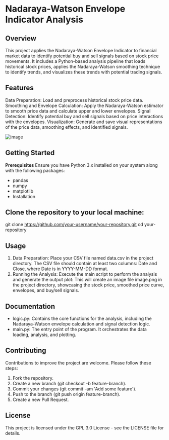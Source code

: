 # Nadaraya-Watson Envelope Indicator Analysis
## Overview
This project applies the Nadaraya-Watson Envelope Indicator to financial market data to identify potential buy and sell signals based on stock price movements. It includes a Python-based analysis pipeline that loads historical stock prices, applies the Nadaraya-Watson smoothing technique to identify trends, and visualizes these trends with potential trading signals.

## Features
Data Preparation: Load and preprocess historical stock price data.
Smoothing and Envelope Calculation: Apply the Nadaraya-Watson estimator to smooth price data and calculate upper and lower envelopes.
Signal Detection: Identify potential buy and sell signals based on price interactions with the envelopes.
Visualization: Generate and save visual representations of the price data, smoothing effects, and identified signals.

![image](https://github.com/rcc00n/CryptoBot/assets/123768783/d4929320-2c52-4c04-805d-589bd626499b)


## Getting Started
**Prerequisites**
Ensure you have Python 3.x installed on your system along with the following packages:
- pandas
- numpy
- matplotlib
- Installation

## Clone the repository to your local machine: 

git clone https://github.com/your-username/your-repository.git
cd your-repository

## Usage
1. Data Preparation: Place your CSV file named data.csv in the project directory. The CSV file should contain at least two columns: Date and Close, where Date is in YYYY-MM-DD format.
2. Running the Analysis:
Execute the main script to perform the analysis and generate the output plot: This will create an image file image.png in the project directory, showcasing the stock price, smoothed price curve, envelopes, and buy/sell signals.

## Documentation
- logic.py: Contains the core functions for the analysis, including the Nadaraya-Watson envelope calculation and signal detection logic.
- main.py: The entry point of the program. It orchestrates the data loading, analysis, and plotting.

## Contributing
Contributions to improve the project are welcome. Please follow these steps:

1. Fork the repository.
2. Create a new branch (git checkout -b feature-branch).
3. Commit your changes (git commit -am 'Add some feature').
4. Push to the branch (git push origin feature-branch).
5. Create a new Pull Request.

## License
This project is licensed under the GPL 3.0 License - see the LICENSE file for details.
